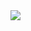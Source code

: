 <a href="https://github.com/rpsene/rpsene/blob/master/README.md">
  <img align="left" src="https://github-readme-stats.vercel.app/api?username=rpsene&show_icons=true&count_private=true" />
</a>
